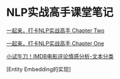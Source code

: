 # NLP实战高手课堂笔记

[一起来，打卡NLP实战高手 Chapter Two](https://mp.weixin.qq.com/s?__biz=MzI4ODY3MDY0Ng==&mid=2247484604&idx=1&sn=0a9db45902bd93a38af7b890a82e2c9e&chksm=ec3b9265db4c1b739fddd15f2086c3bfde66dff6f2598ccd340fb7e0fc79d2c6d8dcb72a22d5&token=505203271&lang=zh_CN#rd)

[一起来，打卡NLP实战高手 Chapter One](https://mp.weixin.qq.com/s?__biz=MzI4ODY3MDY0Ng==&mid=2247484581&idx=1&sn=9638ea10c521cd8ea124fb0aafdca10c&chksm=ec3b927cdb4c1b6abde34bd95e94f6cacb23f99f0e135bf8a5e0337affcf5230c1a9e25a3b89&token=505203271&lang=zh_CN#rd)

[小试牛刀！IMDB电影评论情感分析-文本分类](https://mp.weixin.qq.com/s?__biz=MzI4ODY3MDY0Ng==&mid=2247484613&idx=1&sn=a3e83ab22efe86038f88c780742c7872&chksm=ec3b921cdb4c1b0af1f87f8cc69ec53fed21adf6e1394b96e3299e0c66fcbb4b6af94ca52abb&token=530906236&lang=zh_CN#rd)

[Entity Embedding的实现]